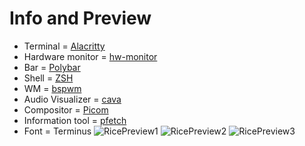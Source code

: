 # Info and Preview
* Terminal = [Alacritty](https://github.com/alacritty/alacritty)
* Hardware monitor = [hw-monitor](https://github.com/husseinhareb/hw-monitor)
* Bar = [Polybar](https://github.com/polybar/polybar)
* Shell = [ZSH](https://github.com/zsh-users/zsh)
* WM = [bspwm](https://github.com/baskerville/bspwm)
* Audio Visualizer = [cava](https://github.com/karlstav/cava)
* Compositor = [Picom](https://github.com/yshui/picom)
* Information tool = [pfetch](https://github.com/dylanaraps/pfetch)
* Font = Terminus
![RicePreview1](https://github.com/user-attachments/assets/360ac0c7-884c-4099-bba8-a92ee682d102)
![RicePreview2](https://github.com/user-attachments/assets/ea44efea-3187-44d2-8b3e-bd283e4fd218)
![RicePreview3](https://github.com/user-attachments/assets/7a3f66f3-f5f0-4f0c-b778-fdbc74730936)
